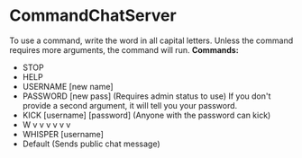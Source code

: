 # CommandChatServer

To use a command, write the word in all capital letters. Unless the command requires more arguments, the command will run.
**Commands:**
 - STOP
 - HELP
 - USERNAME [new name]
 - PASSWORD [new pass] (Requires admin status to use) If you don't provide a second argument, it will tell you your password.
 - KICK [username] [password] (Anyone with the password can kick)
 - W   v v v v v v
 - WHISPER [username]
 - Default (Sends public chat message)
